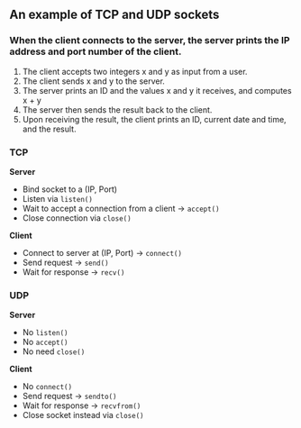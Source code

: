## An example of TCP and UDP sockets
### When the client connects to the server, the server prints the IP address and port number of the client. 
1. The client accepts two integers x and y as  input from a user. 
1. The client sends x and y to the server.
1. The server prints an ID and the values x and y  it receives, and computes x + y
1. The server then sends the result back to the client.
1. Upon receiving the result, the client prints an ID, current date and time, and the result.
### TCP
**Server**
+ Bind socket to a (IP, Port)
+ Listen via `listen()`
+ Wait to accept a connection from a client → `accept()`
+ Close connection via `close()`

**Client**
+ Connect to server at (IP, Port) → `connect()`
+ Send request →  `send()`
+ Wait for response → `recv()`
### UDP
**Server**
+ No `listen()`
+ No `accept()`
+ No need `close()`

**Client**
+ No `connect()`
+ Send request →  `sendto()`
+ Wait for response → `recvfrom()`
+ Close socket instead via `close()` 

